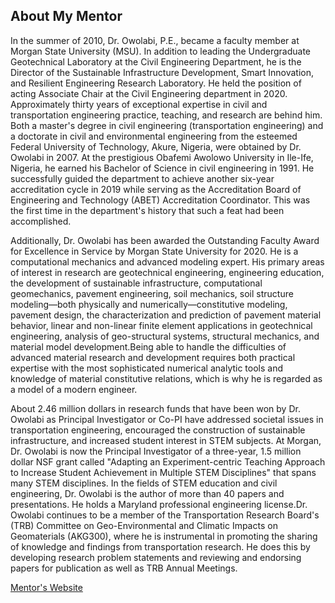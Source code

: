 ## About My Mentor

In the summer of 2010, Dr. Owolabi, P.E., became a faculty member at Morgan State University (MSU). In addition to leading the Undergraduate Geotechnical Laboratory at the Civil Engineering Department, he is the Director of the Sustainable Infrastructure Development, Smart Innovation, and Resilient Engineering Research Laboratory. He held the position of acting Associate Chair at the Civil Engineering department in 2020. Approximately thirty years of exceptional expertise in civil and transportation engineering practice, teaching, and research are behind him. Both a master's degree in civil engineering (transportation engineering) and a doctorate in civil and environmental engineering from the esteemed Federal University of Technology, Akure, Nigeria, were obtained by Dr. Owolabi in 2007. At the prestigious Obafemi Awolowo University in Ile-Ife, Nigeria, he earned his Bachelor of Science in civil engineering in 1991. He successfully guided the department to achieve another six-year accreditation cycle in 2019 while serving as the Accreditation Board of Engineering and Technology (ABET) Accreditation Coordinator. This was the first time in the department's history that such a feat had been accomplished.

Additionally, Dr. Owolabi has been awarded the Outstanding Faculty Award for Excellence in Service by Morgan State University for 2020. He is a computational mechanics and advanced modeling expert. His primary areas of interest in research are geotechnical engineering, engineering education, the development of sustainable infrastructure, computational geomechanics, pavement engineering, soil mechanics, soil structure modeling—both physically and numerically—constitutive modeling, pavement design, the characterization and prediction of pavement material behavior, linear and non-linear finite element applications in geotechnical engineering, analysis of geo-structural systems, structural mechanics, and material model development.Being able to handle the difficulties of advanced material research and development requires both practical expertise with the most sophisticated numerical analytic tools and knowledge of material constitutive relations, which is why he is regarded as a model of a modern engineer.

About 2.46 million dollars in research funds that have been won by Dr. Owolabi as Principal Investigator or Co-PI have addressed societal issues in transportation engineering, encouraged the construction of sustainable infrastructure, and increased student interest in STEM subjects. At Morgan, Dr. Owolabi is now the Principal Investigator of a three-year, 1.5 million dollar NSF grant called "Adapting an Experiment-centric Teaching Approach to Increase Student Achievement in Multiple STEM Disciplines" that spans many STEM disciplines. In the fields of STEM education and civil engineering, Dr. Owolabi is the author of more than 40 papers and presentations. He holds a Maryland professional engineering license.Dr. Owolabi continues to be a member of the Transportation Research Board's (TRB) Committee on Geo-Environmental and Climatic Impacts on Geomaterials (AKG300), where he is instrumental in promoting the sharing of knowledge and findings from transportation research. He does this by developing research problem statements and reviewing and endorsing papers for publication as well as TRB Annual Meetings.

[Mentor's Website](https://htilua.org/about-the-pi)



